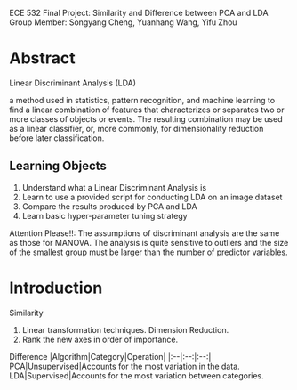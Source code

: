 ECE 532 Final Project: Similarity and Difference between PCA and LDA  
Group Member:  Songyang Cheng, Yuanhang Wang, Yifu Zhou

# Abstract  
Linear Discriminant Analysis (LDA)

a method used in statistics, pattern recognition, and machine learning to find a linear combination of features that characterizes or separates two or more classes of objects or events. The resulting combination may be used as a linear classifier, or, more commonly, for dimensionality reduction before later classification.

## Learning Objects
1. Understand what a Linear Discriminant Analysis is 
2. Learn to use a provided script for conducting LDA on an image dataset
3. Compare the results produced by PCA and LDA
4. Learn basic hyper-parameter tuning strategy

Attention Please!!:
The assumptions of discriminant analysis are the same as those for MANOVA. The analysis is quite sensitive to outliers and the size of the smallest group must be larger than the number of predictor variables.

# Introduction  


Similarity  
1. Linear transformation techniques. Dimension Reduction.  
2. Rank the new axes in order of importance.   


Difference
|Algorithm|Category|Operation|
|:--|:--:|:--:|
PCA|Unsupervised|Accounts for the most variation in the data.   
LDA|Supervised|Accounts for the most variation between categories.   

